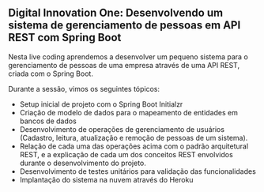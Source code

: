 <h2>Digital Innovation One: Desenvolvendo um sistema de gerenciamento de pessoas em API REST com Spring Boot</h2>

Nesta live coding aprendemos a desenvolver um pequeno sistema para o gerenciamento de pessoas de uma empresa através de uma API REST, criada com o Spring Boot.

Durante a sessão, vimos os seguintes tópicos:

* Setup inicial de projeto com o Spring Boot Initialzr 
* Criação de modelo de dados para o mapeamento de entidades em bancos de dados
* Desenvolvimento de operações de gerenciamento de usuários (Cadastro, leitura, atualização e remoção de pessoas de um sistema).
* Relação de cada uma das operações acima com o padrão arquitetural REST, e a explicação de cada um dos conceitos REST envolvidos durante o desenvolvimento do projeto.
* Desenvolvimento de testes unitários para validação das funcionalidades
* Implantação do sistema na nuvem através do Heroku





